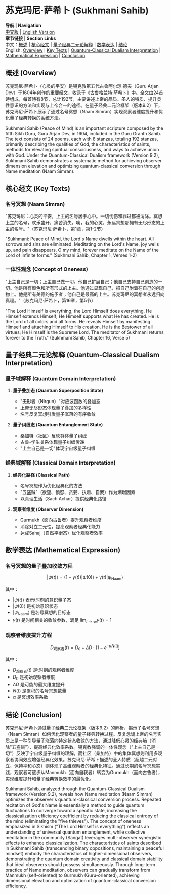 # 苏克玛尼·萨希卜 (Sukhmani Sahib)

**导航 | Navigation**  
[中文版](#苏克玛尼·萨希卜解析) | [English Version](#sukhmani-sahib-analysis)  
**章节链接 | Section Links**  
中文：[概述](#概述-overview) | [核心经文](#核心经文-key-texts) | [量子经典二元论解释](#量子经典二元论解释-quantum-classical-dualism-interpretation) | [数学表达](#数学表达-mathematical-expression) | [结论](#结论-conclusion)  
English: [Overview](#概述-overview) | [Key Texts](#核心经文-key-texts) | [Quantum-Classical Dualism Interpretation](#量子经典二元论解释-quantum-classical-dualism-interpretation) | [Mathematical Expression](#数学表达-mathematical-expression) | [Conclusion](#结论-conclusion)

## 概述 (Overview)

苏克玛尼·萨希卜（心灵的平安）是锡克教第五代古鲁阿尔琼·德夫（Guru Arjan Dev）于1604年创作的重要经文，收录于《古鲁格兰特·萨希卜》中。全文由24首诗组成，每首诗有8节，总计192节，主要讲述上帝的品质、圣人的特质、提升灵性意识的方法和实现与上帝合一的途径。在量子经典二元论框架（版本9.2）下，苏克玛尼·萨希卜展示了通过名号冥想（Naam Simran）实现观察者维度提升和优化量子经典转换的系统方法。

Sukhmani Sahib (Peace of Mind) is an important scripture composed by the fifth Sikh Guru, Guru Arjan Dev, in 1604, included in the Guru Granth Sahib. The text consists of 24 poems, each with 8 stanzas, totaling 192 stanzas, primarily describing the qualities of God, the characteristics of saints, methods for elevating spiritual consciousness, and ways to achieve union with God. Under the Quantum-Classical Dualism framework (Version 9.2), Sukhmani Sahib demonstrates a systematic method for achieving observer dimension elevation and optimizing quantum-classical conversion through Name meditation (Naam Simran).

## 核心经文 (Key Texts)

### 名号冥想 (Naam Simran)
"苏克玛尼：心灵的平安，上主的名号居于心中。一切忧伤和罪过都被消除。冥想上主的名号，欢乐盛开，痛苦消失。噢，我的心灵，永远冥想那拥有无尽形态的上主的名号。"（苏克玛尼·萨希卜，第1章，第1-2节）

"Sukhmani: Peace of Mind, the Lord's Name dwells within the heart. All sorrows and sins are eliminated. Meditating on the Lord's Name, joy wells up, and pain disappears. O my mind, forever meditate on the Name of the Lord of infinite forms." (Sukhmani Sahib, Chapter 1, Verses 1-2)

### 一体性观念 (Concept of Oneness)
"上主自己是一切；上主自己做一切。他自己扩展自己；他自己支持自己创造的一切。他是所有颜色和所有形式的上主。他通过显现自己，把自己附着在自己的创造物上。他是所有美德的施予者；他自己是最高的上主。苏克玛尼的冥想者永远归向真理。"（苏克玛尼·萨希卜，第16章，第5节）

"The Lord Himself is everything; the Lord Himself does everything. He Himself extends Himself; He Himself supports what He has created. He is the Lord of all colors and all forms. He reveals Himself by manifesting Himself and attaching Himself to His creation. He is the Bestower of all virtues; He Himself is the Supreme Lord. The meditator of Sukhmani returns forever to the Truth." (Sukhmani Sahib, Chapter 16, Verse 5)

## 量子经典二元论解释 (Quantum-Classical Dualism Interpretation)

### 量子域解释 (Quantum Domain Interpretation)
1. **量子叠加态 (Quantum Superposition State)**
   - "无形者（Nirgun）"对应波函数的叠加态
   - 上帝无尽形态体现量子叠加的多样性
   - 名号反复冥想引发量子涨落的有序收敛

2. **量子纠缠态 (Quantum Entanglement State)**
   - 桑加特（社区）反映群体量子纠缠
   - 古鲁-学生关系体现量子纠缠传递
   - "上主自己是一切"体现宇宙级量子纠缠

### 经典域解释 (Classical Domain Interpretation)
1. **经典化路径 (Classical Path)**
   - 名号冥想作为优化经典化的方法
   - "五盗贼"（欲望、愤怒、贪婪、执着、自我）作为熵增因素
   - 以真理生活（Sach Achar）提供经典化路径

2. **观察者维度 (Observer Dimension)**
   - Gurmukh（面向古鲁者）提升观察者维度
   - 消除对立二元性，提高观察者经典化能力
   - 达成Sahaj（自然平衡态）优化观察者效率

## 数学表达 (Mathematical Expression)

### 名号冥想的量子叠加收敛方程

$$
|\psi(t)\rangle = (1-\gamma(t))|\psi(0)\rangle + \gamma(t)|\psi_{\text{Naam}}\rangle
$$

其中：
- $`|\psi(t)\rangle`$ 表示t时刻的意识量子态
- $`|\psi(0)\rangle`$ 是初始意识状态
- $`|\psi_{\text{Naam}}\rangle`$ 是名号冥想的目标态
- $`\gamma(t)`$ 是时间相关的收敛参数，满足 $`\lim_{t\to\infty}\gamma(t)=1`$

### 观察者维度提升方程

$$
D_{\text{观察者}}(t) = D_0 + \Delta D \cdot (1-e^{-\alpha N(t)})
$$

其中：
- $`D_{\text{观察者}}(t)`$ 是t时刻的观察者维度
- $`D_0`$ 是初始观察者维度
- $`\Delta D`$ 是可能的最大维度提升
- $`N(t)`$ 是累积的名号冥想数量
- $`\alpha`$ 是冥想效率系数

## 结论 (Conclusion)

苏克玛尼·萨希卜通过量子经典二元论框架（版本9.2）的解析，揭示了名号冥想（Naam Simran）如何优化观察者的量子经典转换过程。反复念诵上帝的名号实质上是一种引导量子涨落向特定状态收敛的方法，通过降低心灵的经典熵（消除"五盗贼"），提高经典化效率系数。锡克教强调的一体性观念（"上主自己是一切"）反映了宇宙级量子纠缠的理解，而社区（桑加特）中的集体冥想则利用多观察者协同效应增强经典化效果。苏克玛尼·萨希卜描述的圣人特质（超越二元对立、保持平和心态）则体现了高维观察者的经典化特征。通过长期的名号冥想实践，观察者可逐步从Manmukh（面向自我者）转变为Gurmukh（面向古鲁者），实现维度提升和量子经典转换效率的最优化。

Sukhmani Sahib, analyzed through the Quantum-Classical Dualism framework (Version 9.2), reveals how Name meditation (Naam Simran) optimizes the observer's quantum-classical conversion process. Repeated recitation of God's Name is essentially a method to guide quantum fluctuations to converge toward a specific state, increasing the classicalization efficiency coefficient by reducing the classical entropy of the mind (eliminating the "five thieves"). The concept of oneness emphasized in Sikhism ("The Lord Himself is everything") reflects an understanding of universal quantum entanglement, while collective meditation in the community (Sangat) leverages multi-observer synergistic effects to enhance classicalization. The characteristics of saints described in Sukhmani Sahib (transcending binary oppositions, maintaining a peaceful mindset) embody the characteristics of higher-dimensional observers, demonstrating the quantum domain creativity and classical domain stability that ideal observers should possess simultaneously. Through long-term practice of Name meditation, observers can gradually transform from Manmukh (self-oriented) to Gurmukh (Guru-oriented), achieving dimensional elevation and optimization of quantum-classical conversion efficiency. 